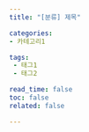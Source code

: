 ```yaml
---
title: "[분류] 제목"

categories:
- 카테고리1

tags: 
 - 태그1
 - 태그2

read_time: false
toc: false
related: false

---
```






